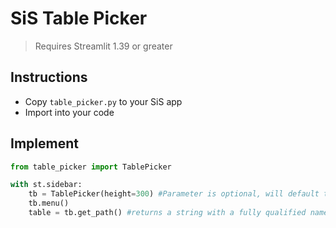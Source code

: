 # SiS Table Picker

>Requires Streamlit 1.39 or greater

## Instructions

- Copy `table_picker.py` to your SiS app
- Import into your code

## Implement

```python
from table_picker import TablePicker

with st.sidebar:
    tb = TablePicker(height=300) #Parameter is optional, will default to auto-size to amount of databases. 
    tb.menu()
    table = tb.get_path() #returns a string with a fully qualified name for a table. 
```
